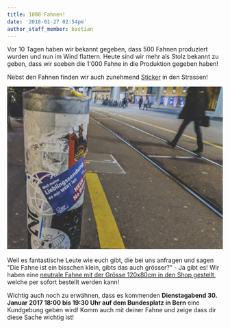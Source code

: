 ```yaml
---
title: 1000 Fahnen!
date: '2018-01-27 02:54pm'
author_staff_member: bastian
---
```

Vor 10 Tagen haben wir bekannt gegeben, dass 500 Fahnen produziert wurden und nun im Wind flattern. Heute sind wir mehr als Stolz bekannt zu geben, dass wir soeben die 1'000 Fahne in die Produktion gegeben haben!

Nebst den Fahnen finden wir auch zunehmend [Sticker](https://fahne.meinelieblingssendung.ch/products/sticker) in den Strassen!

![null](/images/2018-01-25.jpg)

Weil es fantastische Leute wie euch gibt, die bei uns anfragen und sagen "Die Fahne ist ein bisschen klein, gibts das auch grösser?" - Ja gibt es! Wir haben eine [neutrale Fahne mit der Grösse 120x80cm in den Shop gestellt](https://fahne.meinelieblingssendung.ch/products/lieblingssendung), welche per sofort bestellt werden kann!

Wichtig auch noch zu erwähnen, dass es kommenden **Dienstagabend 30. Januar 2017 18:00 bis 19:30 Uhr auf dem Bundesplatz in Bern** eine Kundgebung geben wird! Komm auch mit deiner Fahne und zeige dass dir diese Sache wichtig ist!
